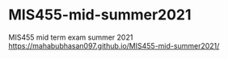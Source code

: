 # MIS455-mid-summer2021
MIS455 mid term exam summer 2021
https://mahabubhasan097.github.io/MIS455-mid-summer2021/
